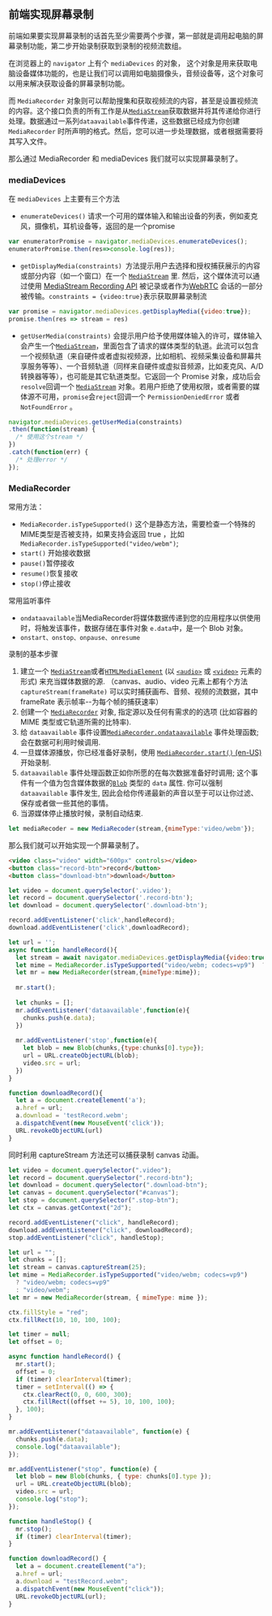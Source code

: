 ## 前端实现屏幕录制

前端如果要实现屏幕录制的话首先至少需要两个步骤，第一部就是调用起电脑的屏幕录制功能，第二步开始录制获取到录制的视频流数组。

在浏览器上的 `navigator` 上有个 `mediaDevices` 的对象， 这个对象是用来获取电脑设备媒体功能的，也是让我们可以调用如电脑摄像头，音频设备等，这个对象可以用来解决获取设备的屏幕录制功能。

而 `MediaRecorder` 对象则可以帮助搜集和获取视频流的内容，甚至是设置视频流的内容。这个接口负责的所有工作是从[`MediaStream`](https://developer.mozilla.org/zh-CN/docs/Web/API/MediaStream)获取数据并将其传递给你进行处理。数据通过一系列`dataavailable`事件传递，这些数据已经成为你创建 `MediaRecorder` 时所声明的格式。然后，您可以进一步处理数据，或者根据需要将其写入文件。

那么通过 MediaRecorder 和 mediaDevices 我们就可以实现屏幕录制了。

### mediaDevices

在 `mediaDevices` 上主要有三个方法

+ `enumerateDevices()` 请求一个可用的媒体输入和输出设备的列表，例如麦克风，摄像机，耳机设备等，返回的是一个promise

```js
var enumeratorPromise = navigator.mediaDevices.enumerateDevices();
enumeratorPromise.then(res=>console.log(res));
```

+ `getDisplayMedia(constraints) `方法提示用户去选择和授权捕获展示的内容或部分内容（如一个窗口）在一个 [`MediaStream`](https://developer.mozilla.org/zh-CN/docs/Web/API/MediaStream) 里. 然后，这个媒体流可以通过使用 [MediaStream Recording API](https://developer.mozilla.org/en-US/docs/Web/API/MediaStream_Recording_API) 被记录或者作为[WebRTC](https://developer.mozilla.org/en-US/docs/Web/API/WebRTC_API) 会话的一部分被传输。`constraints = {video:true}`表示获取屏幕录制流

```js
var promise = navigator.mediaDevices.getDisplayMedia({video:true});
promise.then(res => stream = res)
```

+ `getUserMedia(constraints)` 会提示用户给予使用媒体输入的许可，媒体输入会产生一个[`MediaStream`](https://developer.mozilla.org/zh-CN/docs/Web/API/MediaStream)，里面包含了请求的媒体类型的轨道。此流可以包含一个视频轨道（来自硬件或者虚拟视频源，比如相机、视频采集设备和屏幕共享服务等等）、一个音频轨道（同样来自硬件或虚拟音频源，比如麦克风、A/D转换器等等），也可能是其它轨道类型。它返回一个 Promise 对象，成功后会`resolve`回调一个 [`MediaStream`](https://developer.mozilla.org/zh-CN/docs/Web/API/MediaStream) 对象。若用户拒绝了使用权限，或者需要的媒体源不可用，`promise`会`reject`回调一个 `PermissionDeniedError` 或者 `NotFoundError` 。

```js
navigator.mediaDevices.getUserMedia(constraints)
.then(function(stream) {
  /* 使用这个stream */
})
.catch(function(err) {
  /* 处理error */
});
```



### MediaRecorder

常用方法：

+ `MediaRecorder.isTypeSupported()` 这个是静态方法，需要检查一个特殊的MIME类型是否被支持，如果支持会返回 true ，比如 `MediaRecorder.isTypeSupported("video/webm")`;
+ `start()` 开始接收数据
+ `pause()`暂停接收
+ `resume()`恢复接收
+ `stop()`停止接收

常用监听事件

+ `ondataavailable`当MediaRecorder将媒体数据传递到您的应用程序以供使用时，将触发该事件，数据存储在事件对象 `e.data`中，是一个 Blob 对象。
+ `onstart、onstop、onpause、onresume`

录制的基本步骤

1. 建立一个 [`MediaStream`](https://developer.mozilla.org/zh-CN/docs/Web/API/MediaStream)或者[`HTMLMediaElement`](https://developer.mozilla.org/zh-CN/docs/Web/API/HTMLMediaElement) (以 [`<audio>`](https://developer.mozilla.org/zh-CN/docs/Web/HTML/Element/audio) 或 [`<video>`](https://developer.mozilla.org/zh-CN/docs/Web/HTML/Element/video) 元素的形式) 来充当媒体数据的源. （canvas、audio、video 元素上都有个方法`captureStream(frameRate)` 可以实时捕获画布、音频、视频的流数据，其中 frameRate 表示帧率--为每个帧的捕获速率）
2. 创建一个 [`MediaRecorder`](https://developer.mozilla.org/zh-CN/docs/Web/API/MediaRecorder) 对象, 指定源以及任何有需求的的选项 (比如容器的 MIME 类型或它轨道所需的比特率).
3. 给 `dataavailable` 事件设置[`MediaRecorder.ondataavailable`](https://developer.mozilla.org/zh-CN/docs/Web/API/MediaRecorder/ondataavailable) 事件处理函数; 会在数据可利用时候调用.
4. 一旦媒体源播放，你已经准备好录制，使用 [`MediaRecorder.start()` (en-US)](https://developer.mozilla.org/en-US/docs/Web/API/MediaRecorder/start) 开始录制.
5. `dataavailable` 事件处理函数正如你所愿的在每次数据准备好时调用; 这个事件有一个值为包含媒体数据的[`Blob`](https://developer.mozilla.org/zh-CN/docs/Web/API/Blob) 类型的 `data` 属性. 你可以强制 `dataavailable` 事件发生, 因此会给你传递最新的声音以至于可以让你过滤、保存或者做一些其他的事情。
6. 当源媒体停止播放时候，录制自动结束.

```js
let mediaRecoder = new MediaRecoder(stream,{mimeType:'video/webm'});
```



那么我们就可以开始实现一个屏幕录制了。

```html
<video class="video" width="600px" controls></video>
<button class="record-btn">record</button>
<button class="download-btn">download</button>
```

```js
let video = document.querySelector('.video');
let record = document.querySelector('.record-btn');
let download = document.querySelector('.download-btn');

record.addEventListener('click',handleRecord);
download.addEventListener('click',downloadRecord);

let url = '';
async function handleRecord(){
  let stream = await navigator.mediaDevices.getDisplayMedia({video:true});
  let mime = MediaRecorder.isTypeSupported("video/webm; codecs=vp9")  ? "video/webm; codecs=vp9" : "video/webm";
  let mr = new MediaRecorder(stream,{mimeType:mime});
  
  mr.start();
  
  let chunks = [];
  mr.addEventListener('dataavailable',function(e){
    chunks.push(e.data);
  })
  
  mr.addEventListener('stop',function(e){
    let blob = new Blob(chunks,{type:chunks[0].type});
    url = URL.createObjectURL(blob);
   	video.src = url;
  })
}

function downloadRecord(){
  let a = document.createElement('a');
  a.href = url;
  a.download = 'testRecord.webm';
  a.dispatchEvent(new MouseEvent('click'));
  URL.revokeObjectURL(url)
}
```

同时利用 captureStream 方法还可以捕获录制 canvas 动画。

```js
let video = document.querySelector(".video");
let record = document.querySelector(".record-btn");
let download = document.querySelector(".download-btn");
let canvas = document.querySelector("#canvas");
let stop = document.querySelector(".stop-btn");
let ctx = canvas.getContext("2d");

record.addEventListener("click", handleRecord);
download.addEventListener("click", downloadRecord);
stop.addEventListener("click", handleStop);

let url = "";
let chunks = [];
let stream = canvas.captureStream(25);
let mime = MediaRecorder.isTypeSupported("video/webm; codecs=vp9")
  ? "video/webm; codecs=vp9"
  : "video/webm";
let mr = new MediaRecorder(stream, { mimeType: mime });

ctx.fillStyle = "red";
ctx.fillRect(10, 10, 100, 100);

let timer = null;
let offset = 0;

async function handleRecord() {
  mr.start();
  offset = 0;
  if (timer) clearInterval(timer);
  timer = setInterval(() => {
    ctx.clearRect(0, 0, 600, 300);
    ctx.fillRect((offset += 5), 10, 100, 100);
  }, 100);
}

mr.addEventListener("dataavailable", function(e) {
  chunks.push(e.data);
  console.log("dataavailable");
});

mr.addEventListener("stop", function(e) {
  let blob = new Blob(chunks, { type: chunks[0].type });
  url = URL.createObjectURL(blob);
  video.src = url;
  console.log("stop");
});

function handleStop() {
  mr.stop();
  if (timer) clearInterval(timer);
}

function downloadRecord() {
  let a = document.createElement("a");
  a.href = url;
  a.download = "testRecord.webm";
  a.dispatchEvent(new MouseEvent("click"));
  URL.revokeObjectURL(url);
}

```

